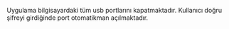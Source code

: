 Uygulama bilgisayardaki tüm usb portlarını kapatmaktadır. Kullanıcı doğru şifreyi girdiğinde port otomatikman açılmaktadır.

